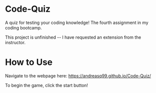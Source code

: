 # Code-Quiz
A quiz for testing your coding knowledge! The fourth assignment in my coding bootcamp.

This project is unfinished -- I have requested an extension from the instructor.

# How to Use

Navigate to the webpage here: https://andreasq99.github.io/Code-Quiz/

To begin the game, click the start button!
